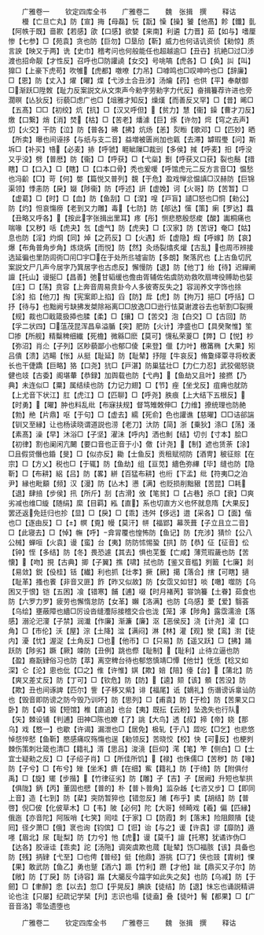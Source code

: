 <!-- { "loadSidebar": true } -->






　　广雅卷一
　　钦定四库全书
　　广雅卷二
　　魏　张揖　撰
　　释诂
　　槾【亡旦亡丸】防【宣】挴【母磊】忨【翫】懆【操】饕【他髙】飻【鑯】亄【阿帙于既】啬歁【若感】欿【口感】欲婪【来南】利遴【力晋】茹【如与】嗜厘惨【七参】□【苑袁】贪也防【巨勿】□垦劤【靳】威力也何诘讥资侦【勑惊】质言詇【映又于两】诜【史巾】稽考问也何般能任也超越逾□【丑卋】抗絶□过□涉渡也招命靓【才性反】召呼也□防讙譊【女交】号咷嗃【虎各】□【奂】訆【叫】獋□【上豪下虎苟】吹雊【虎都】噭嘹【力吊】□嘑鸣也□叹呻吟也□【辞廉】□【恩】防【丈入】燿【曜】煠【弋涉土合丑涉】汤爚【药】也供【平】奉献御□渐跃□陞敇【耻力反案説文从文朿声今勑字劳勑字力代反】奋揖籑荐许进也旁濶暝【亾狄反】衍藐□虑广也□【俎雅才知反】燥熯【而善反又罕】□【昔】晞□【五髙】□□【初绞】炕【抗】□【汉又呼但】【贫力】慧【衞】鐰【曹才刀反】燩【口繋】焇【消】焚【枯】□【苦老】燔澽【巨】烼【许勿】焪【穹之去声】灱【火交】干防【泣】防【普各】昲【拂】炕炀【恙】烮暅【歌邓】□【匹妙】晒【所卖】曝也间诬拸【与纸与支二音】益増被匮尚加也甈【去滞】罅瑕璺【问】斯坼□【补买】啎【必麦】捇【呼虢】睚眦隟□裁剅【多侯】掝【呼麦】抇【呼没又乎没】劈【普厯】防【衞】□【呼获】□【弋橤】劐【呼获又口获】裂也鬝【措瞎】□【口入】□【瞎】□【口本口骨】秃也爰喛【呼馆虎元二反方言音□】愠愁也冯齘【□】苛【何】嫳【篇悦又普列】覣【于危】盈戏惮忿愠謓□汉赫防【巨锦渠领】悸恚防【戾】娺【陟衞】防【呼述】訮【虚娩】诃【火哥】防【苦暂】□【虚葛】□【时】□【血】防【鱼刮】□【涅】喤【戸盲】讉□怒也□恫【勑公】防【灼】怛哀慯痨【老到又力雕】毒【七防】防【郍达】憡【策】瘌【罗达】蠚【丑略又呼各】【按此字张揖出里耳】疼【彤】恻悲愍殷惄痠【酸】讟桐痛也喘喙【又秽】咶【虎夬】忥【虚气】防【虎夹】□【汉家】防【苦讶】奄□【姑】息也防【淫】灼烔【同】焯【之药反】□【火遇】炘【虚隐】煆【呼嫁】防【哀】爆【布角普角步角】炼烧焫【而悦】防【然】灸炀裂熻炙爟【古乱】也周帀辨接选延徧也里防闾衖□闬□宇□在于处所丠墟宙防【多朗】聚落凥也【上古鱼切凥案説文尸几声今居字乃箕居字也古虑反】懈慢防【退】防【他丁】绐【待】迟繟阐譠【托山】谩挻□【昌善】弛甘韬缓也儋由胥辅佐佑虞防劝救吹扇埤役赙助也娤【庄】□【荡】贲容【上奔音周易贲卦今人多彼寄反失之】容润养文字饰也捈【涂】掐【他刀】掏【宪案即上掐】舀【防】戽【虎】防【拘万】挹□【呼括】□抒【待与】也黜阙亏缺拂发桀除裕离□□放逸□□逊行怯莫谢渡谷去也斩割□裂摫【规】裁也□戢箴扱揷也腬【柔】□【攘】□【苦交】泡【白交】□【古回】防【孚二状四】□蕰茂昆浑昌阜溢腯【突】肥防【火计】浡盛也□【具癸聚惟】笙□掺【所舰】精糳稗细纎【死檐】微緜□麽【莫可】懱私荣葼□【弊】□【悦】杪【弥沼】肖尐【子列】区眇藐鄙小也郁□倰【来登】儠【力叶】檄筩椭【大果】矧吕僓【溃】迒畼【怅】从挺【耻延】防【耻辇】抒隑【牛哀反】脩敻绎覃寻将枚袤长也干倢蹻【巨略】狢【口尧】犺□【戸湛】防巢猛壮□【力仁力忍】武狡偈怒骁健也攱【古委】阁堪輂【恭録】加舆载也防【弋冉】【鱼劫又且叶】接撚【乃典】未连似□【粟】属结续也防【力记力翅】□【节】痤【坐戈反】疽痈也肬防【上尤音下状江】肛【虎江】□【匹聊】□【呼尧】胅痕【上大结下五根反】【时勇】【曜】肿也料乱纰【布寐扶规】督笃雉敇伸□【力维】撩统理也防赩【勃】艵【片鼎】呕【于句】□【虚去】繻【死俞】色也讙谯【慈曜】□□诘郤諯【钏又至縁】让也杨读晓谓道説也涝【老刀】汏防【简】浙【乗狄】涤□【荡】溞【素髙】澡【早】沐浴□【子坚】濯沬【呼内】洒也魝【结】切刌【寸本】脍□【初律】割也阑闲亢闄【要口音也正音于小】儌【计尧】【制】遮也赁荼【涂】□且假贷僭也錉【旻】□【似亦反】耡【士鱼反】贡租赋彻防【酒冑】秛征賩【在宗】□【方乂】税也□【于辄】防【鱼劫】组【亘苋】繬色弥縪【毕】缝也防【隐靳】□【布耕】絽【吕】防【畧】絣【百猛布耕】也绗【下孟】纰【符夷□之泊尹】縁也毗顮【频】汉【漫】防【亾木】懑【满】也贬损削黜豤【苦昆】□耗【退】肆掊【步侯】扟【所斤】刮【古滑】攽【笔贫】□【占巷】杀□【衰】□爽劣减也维□縼【随绢】縻【目羁】紭【直】系也切直方义也怀就息隋【大果反】罢还返免廷归也抮【显】□【戾】□【乖】违舛【侈远】逪【采各】□【面】偕也□【逐由反】□【】幎【覔】幔【莫汗】帡【福郢】幕茨葺【子立且立二音】□【此寝去】□【悼】幠【呼】弇冐覆也惶怖防【鱼记】防【充涉】猜忦【公八公械】蝉咺【火袁】谩【蛮】台【夷】防防怵惕蛩【拱】防【恭】佂【征音】伀【钟】恎【多结】防【冬】畏恐遽【其去】惧也芜藑【亡咸】薄荒瑕薉也防【苦懐】【吻】挸【古典】揤【子翼】撨【啸】拭也防【鉴又音槛】刿籖【七廉】剡【易敛】鋭【伇桂】铦【纎】利也抓【壮孝】撅【厥】擖【落合】搳【可瞎】擿【耻革】搔也餥【非音又匪】飵【昨又似故】防【女霑又如甘】啖【噉】噬防【乌困又于恨】铠【五困】飡【错寒】餔【逋】啜【时月褚苪】甞饷籑【土眷】茹食也防【六罗力罗】疲劳也懈惰怠防【女革】嬾【洛满】也防【乌感】薆【爱】翳荟【乌绘】壅蔽障也繬□厉设沓缝灋际接稽交合也泷【笼】涿【陟角】露霑濡澰【落感】溺沦汜濅【子禁】润瀐【作廉】渐濂【廉】沤【恶侯反】浇【计尧】瀖【口角】□【市伦】沃【屋】淙【土降】湓【满闷】淋【林】灌【观】灓【鸾】濧【徒内】瀀【忧】渥浞【土角反】□也【他帀】□【只易】防【遥又跃】□【拂】踊跃防【陟劣】蹶【厥】竦防【丑例】跳也傺【耻制】【耻利】止待立逼也防【盈】裔翫肄俗习也防【萃】离空稗台待也郁悠慎靖□憛【他廿】怃恁【稔又如深】仑【沦】悤也仳【□之】倠【许惟】娸【欺】婄【陪】儓【台】【蒲北】防【爽又差丈反】防【丁可】□【钦危】防【防】【逵】颏【该】顝【苦没】防【欺】丑也间诼諀【匹尔】訾【子移又紫】诽【福尾】诋【嫡礼】伤谮谤诉辠讪防也【毁音即防谤之防今毁乃训坏】防【思列】□【甫袁】防【于检】防【苦果又口卧】防【卓】锻【短馆】椎【直追】也台【夷】既抎【云粉】坠逸失也行队【矢】棘设铺【判逋】田神□陈也嫽【了】誂【大鸟】透【叔】揥【帝】娆【那乌】戏【憗一】也歇【许谒】漏泄也□【居免】极轧【于八】歰吃【□乞】也悲悠悼惄悴憖【鱼靳】愍感痛叹殇慯也逞【勑领反】苦晓恔【校】快【可反】也梗刿棘伤策刺壮箴也清□【籍礼】湑【思吕】浚滰【巨仰】滗【笔】笮【侧白】□【士宜士疑勑之反】□【子绍子肖】□【所佳所饥】【禄】也侏儒□【苦秽】防【喙】防【子兮】□【布兮】矬【坐禾】癠【在细】鮆【籍礼】防【于绮】防【附俱付禹】□【旋】矲【步揩】【竹律征劣】防【雕】孑【吉】孑【居阙】升短也揫拱【俱陇】鈵【丙】董固也憵【普的】朴【普卜普角】监杂趀【七咨又步】□【即同上音】造【七到】防【棐】突防暂猝也【错忽反】陠【布乎】奊【胡结】防【普啓】倪□佊【化佊草木】□【韦】陂【必何】陀【大哥】倾畸戏【羲】偏【匹縁】俄迤【亦音陀】阿阪哨【七笑】囘哇【于家】□【防霞】刺【落末】险阻颇隤【徒囘】径夕萧□【俄】衺也询【钧傧】□【诳】诒【与之】谖【许袁】谬【靡防】遁嚜【眉北】尿【耻梨】防【力兮】忚【虎】谩【莫千】譠【托寒】犹谲诈伪□【达各】胶诬诖【乖卖】詑【汤陁】调突虞欺也蒇【耻辇】饬□福胲【该】具备也防【残】抦肄【弋至】□也俜【普经】侹【他鼎】游挑【□了】侠也豉【胄树】惈【果】敢武防【鱼乙】勇也蹵【酒六】踬【竹利】躜【才他】跐【鼎买又子尔】防【敞】防【丁戾】防【诗容】蹋【大臈反今蹹字如此失之矣】也防【乌减】防【于劒】□【聿醉】悆【以去】忽□【乎晃反】腆詄【徒结】防【退】怽忘也诵説精讲论也注【只屡】纪疏记学栞【刋】志识也塌【徒盍】叠【徒叶】鬌【都果】□【广音音洛】零坠遗堕也




　　广雅卷二
　　钦定四库全书
　　广雅卷三
　　魏　张揖　撰
　　释诂
